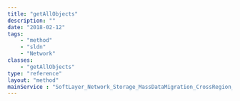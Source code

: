 ```yaml
---
title: "getAllObjects"
description: ""
date: "2018-02-12"
tags:
    - "method"
    - "sldn"
    - "Network"
classes:
    - "getAllObjects"
type: "reference"
layout: "method"
mainService : "SoftLayer_Network_Storage_MassDataMigration_CrossRegion_Country_Xref"
---
```

